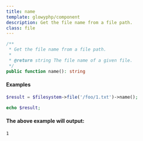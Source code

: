 ```yaml
---
title: name
template: glowyphp/component
description: Get the file name from a file path.
class: file
---
```


```php
/**
 * Get the file name from a file path.
 *
 * @return string The file name of a given file.
 */
public function name(): string
```

#### Examples

```php
$result = $filesystem->file('/foo/1.txt')->name();

echo $result;
```

#### The above example will output:

```text
1
```
